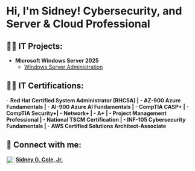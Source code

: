 <h1>Hi, I'm Sidney! Cybersecurity, and Server & Cloud Professional 

<h2>👨‍💻 IT Projects:</h2>

- <b>Microsoft Windows Server 2025</b>
  - [Windows Server Administration](https://github.com/SidneyGrantColeJr/Wiki/blob/main/Windows-Server-2025.md)


<h2>👨‍💻 IT Certifications:</h2>
- <b> Red Hat Certified System Administrator (RHCSA) |
- <b> AZ-900 Azure Fundamentals |
- <b>  AI-900 Azure AI Fundamentals |
- <b> CompTIA CASP+ |
- <b> CompTIA Security+|
- <b> Network+ |
- <b> A+ |
- <b> Project Management Professional |
- <b> National TSCM Certification |
- <b> INF-105 Cybersecurity Fundamentals |
- <b> AWS Certified Solutions Architect-Associate
  

<h2> 🤳 Connect with me:</h2>
<img align="left" alt="SidneyGrantColeJr | LinkedIn" width="22px" src="https://cdn.jsdelivr.net/npm/simple-icons@v3/icons/linkedin.svg" />

[Sidney G. Cole, Jr.](https://www.linkedin.com/in/sidney-g-cole-jr)


<!--
**SidneyGrantCOleJr/SidneyGrantColeJr** is a ✨ _special_ ✨ repository because its `README.md` (this file) appears on your GitHub profile.


